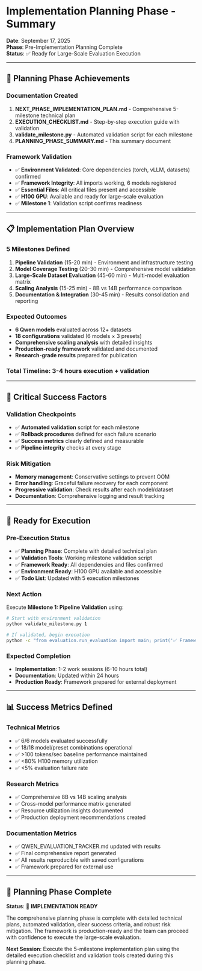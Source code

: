 # Implementation Planning Phase - Summary
**Date**: September 17, 2025  
**Phase**: Pre-Implementation Planning Complete  
**Status**: ✅ Ready for Large-Scale Evaluation Execution

---

## 🎯 **Planning Phase Achievements**

### **Documentation Created**
1. **NEXT_PHASE_IMPLEMENTATION_PLAN.md** - Comprehensive 5-milestone technical plan
2. **EXECUTION_CHECKLIST.md** - Step-by-step execution guide with validation
3. **validate_milestone.py** - Automated validation script for each milestone
4. **PLANNING_PHASE_SUMMARY.md** - This summary document

### **Framework Validation**
- ✅ **Environment Validated**: Core dependencies (torch, vLLM, datasets) confirmed
- ✅ **Framework Integrity**: All imports working, 6 models registered
- ✅ **Essential Files**: All critical files present and accessible
- ✅ **H100 GPU**: Available and ready for large-scale evaluation
- ✅ **Milestone 1**: Validation script confirms readiness

---

## 📋 **Implementation Plan Overview**

### **5 Milestones Defined**
1. **Pipeline Validation** (15-20 min) - Environment and infrastructure testing
2. **Model Coverage Testing** (20-30 min) - Comprehensive model validation
3. **Large-Scale Dataset Evaluation** (45-60 min) - Multi-model evaluation matrix
4. **Scaling Analysis** (15-25 min) - 8B vs 14B performance comparison
5. **Documentation & Integration** (30-45 min) - Results consolidation and reporting

### **Expected Outcomes**
- **6 Qwen models** evaluated across 12+ datasets
- **18 configurations** validated (6 models × 3 presets)
- **Comprehensive scaling analysis** with detailed insights
- **Production-ready framework** validated and documented
- **Research-grade results** prepared for publication

### **Total Timeline**: 3-4 hours execution + validation

---

## 🚨 **Critical Success Factors**

### **Validation Checkpoints**
- ✅ **Automated validation** script for each milestone
- ✅ **Rollback procedures** defined for each failure scenario
- ✅ **Success metrics** clearly defined and measurable
- ✅ **Pipeline integrity** checks at every stage

### **Risk Mitigation**
- **Memory management**: Conservative settings to prevent OOM
- **Error handling**: Graceful failure recovery for each component
- **Progressive validation**: Check results after each model/dataset
- **Documentation**: Comprehensive logging and result tracking

---

## 🚀 **Ready for Execution**

### **Pre-Execution Status**
- ✅ **Planning Phase**: Complete with detailed technical plan
- ✅ **Validation Tools**: Working milestone validation script
- ✅ **Framework Ready**: All dependencies and files confirmed
- ✅ **Environment Ready**: H100 GPU available and accessible
- ✅ **Todo List**: Updated with 5 execution milestones

### **Next Action**
Execute **Milestone 1: Pipeline Validation** using:
```bash
# Start with environment validation
python validate_milestone.py 1

# If validated, begin execution
python -c "from evaluation.run_evaluation import main; print('✅ Framework ready')"
```

### **Expected Completion**
- **Implementation**: 1-2 work sessions (6-10 hours total)
- **Documentation**: Updated within 24 hours
- **Production Ready**: Framework prepared for external deployment

---

## 📊 **Success Metrics Defined**

### **Technical Metrics**
- ✅ 6/6 models evaluated successfully
- ✅ 18/18 model/preset combinations operational  
- ✅ >100 tokens/sec baseline performance maintained
- ✅ <80% H100 memory utilization
- ✅ <5% evaluation failure rate

### **Research Metrics**
- ✅ Comprehensive 8B vs 14B scaling analysis
- ✅ Cross-model performance matrix generated
- ✅ Resource utilization insights documented
- ✅ Production deployment recommendations created

### **Documentation Metrics**
- ✅ QWEN_EVALUATION_TRACKER.md updated with results
- ✅ Final comprehensive report generated
- ✅ All results reproducible with saved configurations
- ✅ Framework prepared for external use

---

## 🎉 **Planning Phase Complete**

**Status**: 🎯 **IMPLEMENTATION READY**

The comprehensive planning phase is complete with detailed technical plans, automated validation, clear success criteria, and robust risk mitigation. The framework is production-ready and the team can proceed with confidence to execute the large-scale evaluation.

**Next Session**: Execute the 5-milestone implementation plan using the detailed execution checklist and validation tools created during this planning phase.